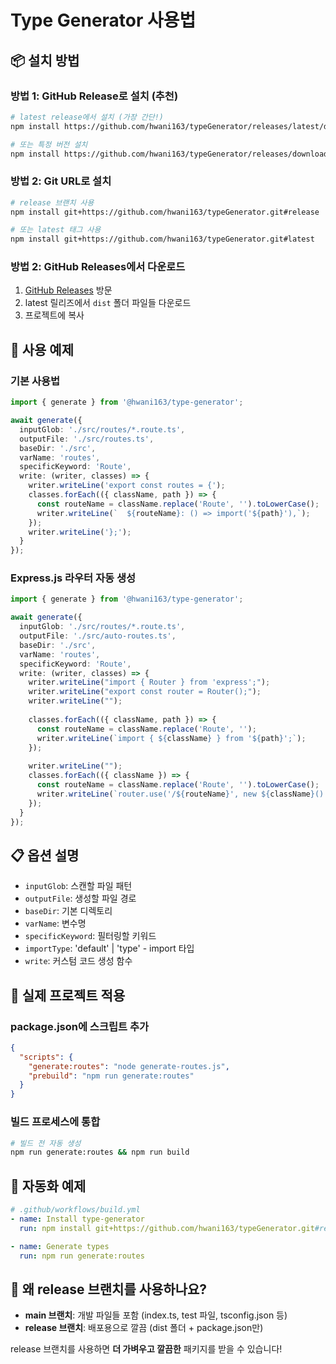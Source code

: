 # Type Generator 사용법

## 📦 설치 방법

### 방법 1: GitHub Release로 설치 (추천)
```bash
# latest release에서 설치 (가장 간단!)
npm install https://github.com/hwani163/typeGenerator/releases/latest/download/dist.tar.gz

# 또는 특정 버전 설치
npm install https://github.com/hwani163/typeGenerator/releases/download/v1.0.0/dist.tar.gz
```

### 방법 2: Git URL로 설치
```bash
# release 브랜치 사용
npm install git+https://github.com/hwani163/typeGenerator.git#release

# 또는 latest 태그 사용
npm install git+https://github.com/hwani163/typeGenerator.git#latest
```

### 방법 2: GitHub Releases에서 다운로드
1. [GitHub Releases](https://github.com/hwani163/typeGenerator/releases) 방문
2. latest 릴리즈에서 `dist` 폴더 파일들 다운로드
3. 프로젝트에 복사

## 🚀 사용 예제

### 기본 사용법
```typescript
import { generate } from '@hwani163/type-generator';

await generate({
  inputGlob: './src/routes/*.route.ts',
  outputFile: './src/routes.ts',
  baseDir: './src',
  varName: 'routes',
  specificKeyword: 'Route',
  write: (writer, classes) => {
    writer.writeLine('export const routes = {');
    classes.forEach(({ className, path }) => {
      const routeName = className.replace('Route', '').toLowerCase();
      writer.writeLine(`  ${routeName}: () => import('${path}'),`);
    });
    writer.writeLine('};');
  }
});
```

### Express.js 라우터 자동 생성
```typescript
import { generate } from '@hwani163/type-generator';

await generate({
  inputGlob: './src/routes/*.route.ts',
  outputFile: './src/auto-routes.ts',
  baseDir: './src',
  varName: 'routes',
  specificKeyword: 'Route',
  write: (writer, classes) => {
    writer.writeLine("import { Router } from 'express';");
    writer.writeLine("export const router = Router();");
    writer.writeLine("");
    
    classes.forEach(({ className, path }) => {
      const routeName = className.replace('Route', '');
      writer.writeLine(`import { ${className} } from '${path}';`);
    });
    
    writer.writeLine("");
    classes.forEach(({ className }) => {
      const routeName = className.replace('Route', '').toLowerCase();
      writer.writeLine(`router.use('/${routeName}', new ${className}().router);`);
    });
  }
});
```

## 📋 옵션 설명

- `inputGlob`: 스캔할 파일 패턴
- `outputFile`: 생성할 파일 경로  
- `baseDir`: 기본 디렉토리
- `varName`: 변수명
- `specificKeyword`: 필터링할 키워드
- `importType`: 'default' | 'type' - import 타입
- `write`: 커스텀 코드 생성 함수

## 🎯 실제 프로젝트 적용

### package.json에 스크립트 추가
```json
{
  "scripts": {
    "generate:routes": "node generate-routes.js",
    "prebuild": "npm run generate:routes"
  }
}
```

### 빌드 프로세스에 통합
```bash
# 빌드 전 자동 생성
npm run generate:routes && npm run build
```

## 🔄 자동화 예제

```yaml
# .github/workflows/build.yml
- name: Install type-generator
  run: npm install git+https://github.com/hwani163/typeGenerator.git#release

- name: Generate types
  run: npm run generate:routes
```

## 🌟 왜 release 브랜치를 사용하나요?

- **main 브랜치**: 개발 파일들 포함 (index.ts, test 파일, tsconfig.json 등)
- **release 브랜치**: 배포용으로 깔끔 (dist 폴더 + package.json만)

release 브랜치를 사용하면 **더 가벼우고 깔끔한** 패키지를 받을 수 있습니다! 